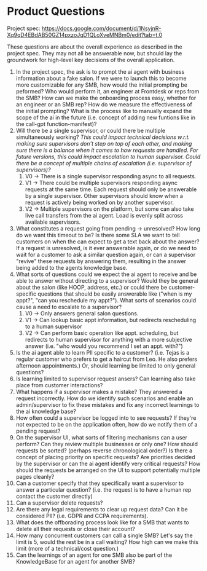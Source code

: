 # Product Questions

Project spec: https://docs.google.com/document/d/1NsyjnR-Xq9qD4EBdAB50GZ14pxzoJqD1QLoXveMNBm0/edit?tab=t.0

These questions are about the overall experience as described in the project
spec. They may not all be answerable now, but should lay the groundwork for
high-level key decisions of the overall application.

1. In the project spec, the ask is to prompt the ai agent with business
   information about a fake salon. If we were to launch this to become more
   customizable for any SMB, how would the initial prompting be peformed? Who
   would perform it, an engineer at Frontdesk or reps from the SMB? How can we make
   the onboarding process easy, whether for an engineer or an SMB rep? How do we
   measure the effectiveness of the initial prompting? What is the process like
   to manually expand the scope of the ai in the future (i.e. concept of adding
   new funtions like in the call-gpt function-manifest)?
1. Will there be a single supervisor, or could there be multiple simultaneously
   working? *This could impact technical decisions w.r.t. making sure supervisors
   don't step on top of each other, and making sure there is a balance when it
   comes to how requests are handled. For future versions, this could impact
   escalation to human supervisor. Could there be a concept of multiple chains of
   escalation (i.e. supervisor of supervisors)?*
    1. V0 -> There is a single supervisor responding async to all requests.
    1. V1 -> There could be multiple supervisors responding async requests
       at the same time. Each request should only be answerable by a single
       supervisor. Other supervisors should know when a request is actively being
       worked on by another supervisor.
    1. V2 -> Multiple supervisors on the platform, but some can also take live
       call transfers from the ai agent. Load is evenly split across available
       supervisors.
1. What constitutes a request going from pending -> unresolved? How long do we
   want this timeout to be? Is there some SLA we want to tell customers on when
   the can expect to get a text back about the answer? If a request is
   unresolved, is it ever answerable again, or do we need to wait for a customer to
   ask a similar question again, or can a supervisor "revive" these requests by
   answering them, resulting in the answer being added to the agents knowledge
   base.
1. What sorts of questions could we expect the ai agent to receive and be able
   to answer without directing to a supervisor? Would they be general about the
   salon (like HOOP, address, etc.) or could there be customer-specific questions
   that should be easily answerable like ("when is my appt?", "can you reschedule
   my appt?"). What sorts of scenarios could cause a need to escalate to a
   supervisor?
    1. V0 -> Only answers general salon questions.
    1. V1 -> Can lookup basic appt information, but redirects rescheduling to a
       human supervisor
    1. V2 -> Can perform basic operation like appt. scheduling, but redirects to
       human supervisor for anything with a more subjective answer (i.e. "who
       would you recommend I set an appt. with?")
1. Is the ai agent able to learn PII specific to a customer? (i.e. Tejas is a
   regular customer who prefers to get a haircut from Leo. He also prefers
   afternoon appointments.) Or, should learning be limited to only general
   questions?
1. Is learning limited to supervisor request ansers? Can learning also take
   place from customer interactions?
1. What happens if a supervisor makes a mistake? They answered a request
   incorrectly. How do we identify such scenarios and enable an admin/supervisor
   to fix these mistakes and fix any incorrect learnings to the ai knowledge base?
1. How often could a supervisor be logged into to see requests? If they're not
   expected to be on the application often, how do we notify them of a pending
   request?
1. On the supervisor UI, what sorts of filtering mechanisms can a user perform?
   Can they review multiple businesses or only one? How should requests be
   sorted? (perhaps reverse chronological order?) Is there a concept of placing
   priority on specific requests? Are priorities decided by the supervisor or can
   the ai agent identify very critical requests? How should the requests be arranged on the UI to
   support potentially multiple pages cleanly?
1. Can a customer specify that they specifically want a supervisor to answer a
   particular question? (i.e. the request is to have a human rep contact the
   customer directly)
1. Can a supervisor delete requests?
1. Are there any legal requirements to clear up request data? Can it be
   considered PII? (i.e. GDPR and CCPA requirements).
1. What does the offborading process look like for a SMB that wants to delete
   all their requests or close their account?
1. How many concurrent customers can call a single SMB? Let's say the limit is
   5, would the rest be in a call waiting? How high can we make this limit (more
   of a technical/cost question.)
1. Can the learnings of an agent for one SMB also be part of the KnowledgeBase
   for an agent for another SMB?

